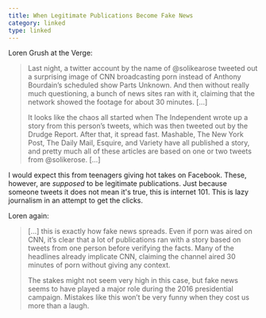 ```yaml
---
title: When Legitimate Publications Become Fake News
category: linked
type: linked
---
```


Loren Grush at the Verge:

> Last night, a twitter account by the name of @solikearose tweeted out a 
> surprising image of CNN broadcasting porn instead of Anthony Bourdain’s 
> scheduled show Parts Unknown. And then without really much questioning, a 
> bunch of news sites ran with it, claiming that the network showed the footage 
> for about 30 minutes. [...]
> 
> It looks like the chaos all started when The Independent wrote up a story from 
> this person’s tweets, which was then tweeted out by the Drudge Report. After 
> that, it spread fast. Mashable, The New York Post, The Daily Mail, Esquire, 
> and Variety have all published a story, and pretty much all of these articles 
> are based on one or two tweets from @solikerose. [...]

I would expect this from teenagers giving hot takes on Facebook. These, however, are *supposed* to be legitimate publications. Just because someone tweets it does not mean it's true, this is internet 101. This is lazy journalism in an attempt to get the clicks.

Loren again:

> [...] this is exactly how fake news spreads. Even if porn was aired on CNN, 
> it’s clear that a lot of publications ran with a story based on tweets from 
> one person before verifying the facts. Many of the headlines already implicate 
> CNN, claiming the channel aired 30 minutes of porn without giving any context.
> 
> The stakes might not seem very high in this case, but fake news seems to have 
> played a major role during the 2016 presidential campaign. Mistakes like this 
> won’t be very funny when they cost us more than a laugh.